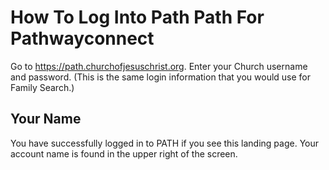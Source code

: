 # How To Log Into Path Path For Pathwayconnect

Go to https://path.churchofjesuschrist.org. Enter your Church username and password. (This is the same login information that you would use for Family Search.)

## Your Name

You have successfully logged in to PATH if you see this landing page. Your account name is found in the upper right of the screen.

